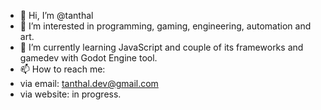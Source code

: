 - 👋 Hi, I’m @tanthal
- 👀 I’m interested in programming, gaming, engineering, automation and art.
- 🌱 I’m currently learning JavaScript and couple of its frameworks and gamedev with Godot Engine tool.
- 📫 How to reach me:
-   via email: tanthal.dev@gmail.com
-   via website: in progress.

<!---
tanthal/tanthal is a ✨ special ✨ repository because its `README.md` (this file) appears on your GitHub profile.
You can click the Preview link to take a look at your changes.
--->
